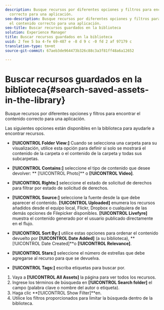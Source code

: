 ```yaml
---
description: Busque recursos por diferentes opciones y filtros para encontrar el contenido
  correcto para una aplicación.
seo-description: Busque recursos por diferentes opciones y filtros para encontrar
  el contenido correcto para una aplicación.
seo-title: Buscar recursos guardados en la biblioteca
solution: Experience Manager
title: Buscar recursos guardados en la biblioteca
uuid: 2 fee 5 ba 4-fe 69-487 e -8 d 9 c -0 fd 2 af 97179 c
translation-type: tm+mt
source-git-commit: 67aeb3de964473b326c88c3a3f81ff48a6a12652

---
```



# Buscar recursos guardados en la biblioteca{#search-saved-assets-in-the-library}

Busque recursos por diferentes opciones y filtros para encontrar el contenido correcto para una aplicación.

Las siguientes opciones están disponibles en la biblioteca para ayudarle a encontrar recursos.

* **[!UICONTROL Folder View:]** Cuando se selecciona una carpeta para su visualización, utilice esta opción para definir si solo se mostrará el contenido de la carpeta o el contenido de la carpeta y todas sus subcarpetas.
* **[!UICONTROL Contains:]** seleccione el tipo de contenido que desee devolver: ** [!UICONTROL Photo]** o **[!UICONTROL Video]**.

* **[!UICONTROL Rights:]** seleccione el estado de solicitud de derechos para filtrar por estado de solicitud de derechos.
* **[!UICONTROL Source:]** seleccione la fuente desde la que debe aparecer el contenido. **[!UICONTROL Uploaded]** enumera los recursos añadidos desde el equipo local, Flickr, Dropbox o cualquiera de las demás opciones de Filepicker disponibles. **[!UICONTROL Livefyre]** muestra el contenido generado por el usuario publicado directamente en el flujo.

* **[!UICONTROL Sort By:]** utilice estas opciones para ordenar el contenido devuelto por **[!UICONTROL Date Added]** (a su biblioteca), **[!UICONTROL Date Created]**o **[!UICONTROL Relevance]**.

* **[!UICONTROL Stars:]** seleccione el número de estrellas que debe agregarse al recurso para que se devuelva.
* **[!UICONTROL Tags:]** escriba etiquetas para buscar por.

1. Vaya a **[!UICONTROL All Assets]** la página para ver todos los recursos.
1. Ingrese los términos de búsqueda en **[!UICONTROL Search folder]** el campo (palabra clave o nombre del autor o etiqueta).
1. Haga clic **[!UICONTROL Show Filter]**en.
1. Utilice los filtros proporcionados para limitar la búsqueda dentro de la biblioteca.

